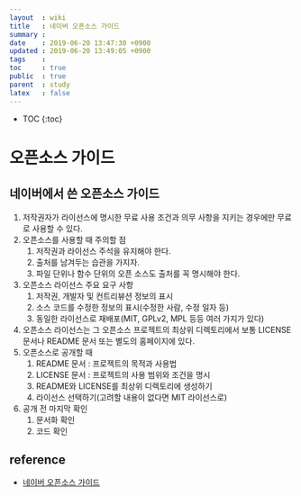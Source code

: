 ```yaml
---
layout  : wiki
title   : 네이버 오픈소스 가이드
summary : 
date    : 2019-06-20 13:47:30 +0900
updated : 2019-06-20 13:49:05 +0900
tags    : 
toc     : true
public  : true
parent  : study
latex   : false
---
```

* TOC
{:toc}

# 오픈소스 가이드

## 네이버에서 쓴 오픈소스 가이드

1. 저작권자가 라이선스에 명시한 무료 사용 조건과 의무 사항을 지키는 경우에만 무료로 사용할 수 있다.
2. 오픈소스를 사용할 때 주의할 점
   1. 저작권과 라이선스 주석을 유지해야 한다.
   2. 출처를 남겨두는 습관을 가지자.
   3. 파일 단위나 함수 단위의 오픈 소스도 출처를 꼭 명시해야 한다.
3. 오픈소스 라이선스 주요 요구 사항
   1. 저작권, 개발자 및 컨트리뷰션 정보의 표시
   2. 소스 코드를 수정한 정보의 표시(수정한 사람, 수정 일자 등)
   3. 동일한 라이선스로 재배포(MIT, GPLv2, MPL 등등 여러 가지가 있다)
4. 오픈소스 라이선스는 그 오픈소스 프로젝트의 최상위 디렉토리에서 보통 LICENSE 문서나 README 문서 또는 별도의 홈페이지에 있다.
5. 오픈소스로 공개할 때
   1. README 문서 : 프로젝트의 목적과 사용법
   2. LICENSE 문서 : 프로젝트의 사용 범위와 조건을 명시
   3. README와 LICENSE를 최상위 디렉토리에 생성하기
   4. 라이선스 선택하기(고려할 내용이 없다면 MIT 라이선스로)
6. 공개 전 마지막 확인
   1. 문서화 확인
   2. 코드 확인

## reference

* [네이버 오픈소스 가이드](https://naver.github.io/OpenSourceGuide)
